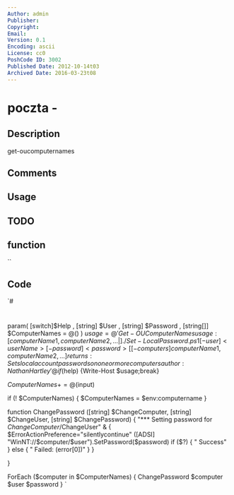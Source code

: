 ```yaml
---
Author: admin
Publisher: 
Copyright: 
Email: 
Version: 0.1
Encoding: ascii
License: cc0
PoshCode ID: 3002
Published Date: 2012-10-14t03
Archived Date: 2016-03-23t08
---
```


# poczta - 

## Description

get-oucomputernames

## Comments



## Usage



## TODO



## function

``

## Code

`#
 #
 param(
 	[switch]$Help
 	, [string] $User
 	, [string] $Password
     , [string[]] $ComputerNames = @()
 )
 $usage = @'
 Get-OUComputerNames
 usage   : [computerName1,computerName2,... | ] ./Set-LocalPassword.ps1 [-user] <userName> [-password] <password> [[-computers] computerName1,computerName2,...]
 returns : Sets local account passwords on one or more computers
 author  : Nathan Hartley
 '@
 if ($help) {Write-Host $usage;break}
 
 $ComputerNames += @($input)
 
 if (! $ComputerNames)
 {
     $ComputerNames = $env:computername
 }
 
 function ChangePassword ([string] $ChangeComputer, [string] $ChangeUser, [string] $ChangePassword) {
 	"*** Setting password for $ChangeComputer/$ChangeUser"
 	& {
 	$ErrorActionPreference="silentlycontinue"
 	([ADSI] "WinNT://$computer/$user").SetPassword($password)
 	if ($?) { " Success" }
 	else { " Failed: $($error[0])" }
 	}
 
 }
 
 ForEach ($computer in $ComputerNames) { 
 	ChangePassword $computer $user $password 
 }
`

